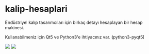 # kalip-hesaplari
Endüstriyel kalıp tasarımcıları için birkaç detayı hesaplayan bir hesap makinesi.

Kullanabilmeniz için Qt5 ve Python3'e ihtiyacınız var. (python3-pyqt5)

![](https://raw.githubusercontent.com/thesseyren/kalip-hesaplari/master/screenshots/screenshot1.png)
![](https://raw.githubusercontent.com/thesseyren/kalip-hesaplari/master/screenshots/screenshot2.png)
